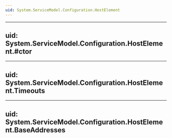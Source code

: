 ```yaml
---
uid: System.ServiceModel.Configuration.HostElement
---
```


---
uid: System.ServiceModel.Configuration.HostElement.#ctor
---

---
uid: System.ServiceModel.Configuration.HostElement.Timeouts
---

---
uid: System.ServiceModel.Configuration.HostElement.BaseAddresses
---
